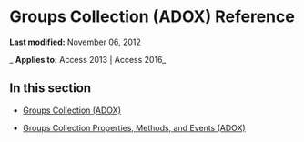 
# Groups Collection (ADOX) Reference

 **Last modified:** November 06, 2012

 _ **Applies to:** Access 2013 | Access 2016_

## In this section


- [Groups Collection (ADOX)](9aec57df-bc5c-f9b3-5aec-e7e7efa47ba8.md)
    
- [Groups Collection Properties, Methods, and Events (ADOX)](6893863d-a9e9-cde8-3ad9-283332c6da88.md)
    
